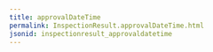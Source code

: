 ```yaml
---
title: approvalDateTime
permalink: InspectionResult.approvalDateTime.html
jsonid: inspectionresult_approvaldatetime
---
```

